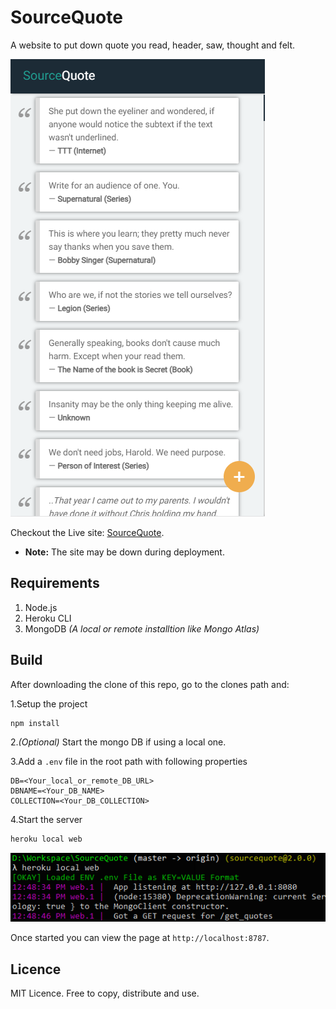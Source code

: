 # SourceQuote

A website to put down quote you read, header, saw, thought and felt.

![alt text](docs/screenshot.png)

Checkout the Live site: [SourceQuote](https://vast-hollows-31190.herokuapp.com/).

* **Note:** The site may be down during deployment.

## Requirements

1. Node.js
2. Heroku CLI
3. MongoDB _(A local or remote installtion like Mongo Atlas)_

## Build

After downloading the clone of this repo, go to the clones path and:

1.Setup the project
  ```bash
npm install
  ```
2._(Optional)_ Start the mongo DB if using a local one.

3.Add a `.env` file in the root path with following properties
```env
DB=<Your_local_or_remote_DB_URL>
DBNAME=<Your_DB_NAME>
COLLECTION=<Your_DB_COLLECTION>
```
4.Start the server
  ```bash
heroku local web
  ```

![alt text](docs/run.png)

Once started you can view the page at `http://localhost:8787`.

## Licence

MIT Licence. Free to copy, distribute and use.
